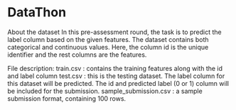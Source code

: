 # DataThon
About the dataset
In this pre-assessment round, the task is to predict the label column based on the given features. The dataset contains both categorical and continuous values. Here, the column id is the unique identifier and the rest columns are the features.

File description:
train.csv : contains the training features along with the id and label column
test.csv : this is the testing dataset. The label column for this dataset will be predicted. The id and predicted label (0 or 1) column  will be included for the submission.
sample_submission.csv : a sample submission format, containing 100 rows.
